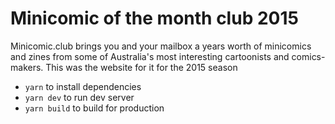# Minicomic of the month club 2015

Minicomic.club brings you and your mailbox a years worth of minicomics and zines from some of Australia's most interesting cartoonists and comics-makers. This was the website for it for the 2015 season

* `yarn` to install dependencies
* `yarn dev` to run dev server
* `yarn build` to build for production